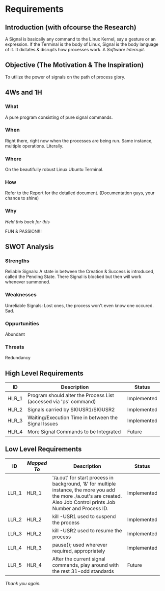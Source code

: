 # Requirements

## Introduction (with ofcourse the Research)
A Signal is basically any command to the Linux Kernel, say a gesture or an expression. If the Terminal is the body of Linux, Signal is the body language of it. It dictates & disrupts how processes work. A _Software Interrupt_.

## Objective (The Motivation & The Inspiration)
To utilize the power of signals on the path of process glory.

## 4Ws and 1H

### What
A pure program consisting of pure signal commands.
### When
Right there, right now when the processes are being run. Same instance, multiple operations. Literally.
### Where
On the beautifully robust Linux Ubuntu Terminal.
### How
Refer to the Report for the detailed document. (Documentation guys, your chance to shine)

### Why 
_Held this back for this_

FUN & PASSION!!!

## SWOT Analysis

### Strengths
Reliable Signals: A state in between the Creation & Success is introduced, called the Pending State. There Signal is blocked but then will work whenever summoned.

### Weaknesses
Unreliable Signals: Lost ones, the process won't even know one occured. Sad.

### Oppurtunities
Abundant

### Threats
Redundancy

## High Level Requirements
|ID|Description|Status|
|--|------------|------|
|HLR_1|Program should alter the Process List (accessed via 'ps' command)|Implemented|
|HLR_2|Signals carried by SIGUSR1/SIGUSR2|Implemented|
|HLR_3|Waiting/Execution Time in between the Signal Issues|Implemented|
|HLR_4|More Signal Commands to be Integrated|Future|

## Low Level Requirements
|ID|*Mapped To*|Description|Status|
|--|-----------|-----------|------|
|LLR_1|HLR_1|'/a.out' for start process in background, '&' for multiple instance, the more you add the more ./a.out's are created. Also Job Control prints Job Number and Process ID.|Implemented|
|LLR_2|HLR_2|kill -USR1 used to suspend the process|Implemented|
|LLR_3|HLR_2|kill -USR2 used to resume the process|Implemented|
|LLR_4|HLR_3|pause(); used wherever required, appropriately|Implemented|
|LLR_5|HLR_4|After the current signal commands, play around with the rest 31-odd standards|Future|

*Thank you again.*
